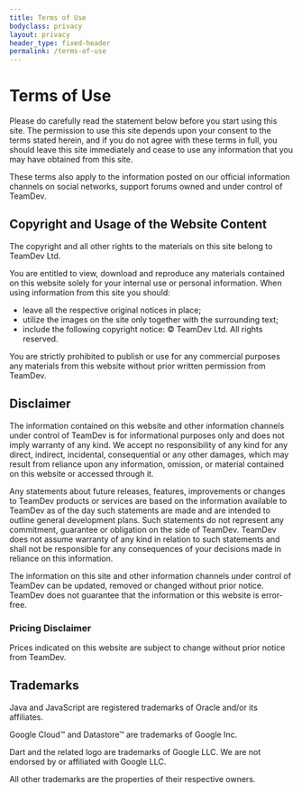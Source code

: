 ```yaml
---
title: Terms of Use
bodyclass: privacy
layout: privacy
header_type: fixed-header
permalink: /terms-of-use
---
```


# Terms of Use
Please do carefully read the statement below before you start using this site. The permission to 
use this site depends upon your consent to the terms stated herein, and if you do not agree with 
these terms in full, you should leave this site immediately and cease to use any information that 
you may have obtained from this site.

These terms also apply to the information posted on our official information channels on social 
networks, support forums owned and under control of TeamDev.

## Copyright and Usage of the Website Content
The copyright and all other rights to the materials on this site belong to TeamDev&nbsp;Ltd.

You are entitled to view, download and reproduce any materials contained on this website solely for 
your internal use or personal information. When using information from this site you should: 
- leave all the respective original notices in place;
- utilize the images on the site only together with the surrounding text;
- include the following copyright notice: &#169;&nbsp;TeamDev&nbsp;Ltd. All rights reserved.

You are strictly prohibited to publish or use for any commercial purposes any materials from this 
website without prior written permission from TeamDev.

## Disclaimer
The information contained on this website and other information channels under control of TeamDev 
is for informational purposes only and does not imply warranty of any kind. We accept no 
responsibility of any kind for any direct, indirect, incidental, consequential or any other 
damages, which may result from reliance upon any information, omission, or material contained 
on this website or accessed through it.

Any statements about future releases, features, improvements or changes to TeamDev products or 
services are based on the information available to TeamDev as of the day such statements are 
made and are intended to outline general development plans. Such statements do not represent 
any commitment, guarantee or obligation on the side of TeamDev. TeamDev does not assume warranty 
of any kind in relation to such statements and shall not be responsible for any consequences 
of your decisions made in reliance on this information.

The information on this site and other information channels under control of TeamDev can be 
updated, removed or changed without prior notice. TeamDev does not guarantee that the information 
or this website is error-free.

### Pricing Disclaimer
Prices indicated on this website are subject to change without prior notice from TeamDev.

## Trademarks
Java and JavaScript are registered trademarks of Oracle and/or its affiliates.

Google Cloud&#8482; and Datastore&#8482; are trademarks of Google Inc.

Dart and the related logo are trademarks of Google LLC. We are not endorsed by or affiliated 
with Google LLC.

All other trademarks are the properties of their respective owners.
